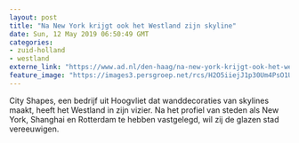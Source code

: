 ```yaml
---
layout: post
title: "Na New York krijgt ook het Westland zijn skyline"
date: Sun, 12 May 2019 06:50:49 GMT
categories: 
- zuid-holland 
- westland 
externe_link: "https://www.ad.nl/den-haag/na-new-york-krijgt-ook-het-westland-zijn-skyline~a5e05bd3/"
feature_image: "https://images3.persgroep.net/rcs/H2O5iiejJ1p30Um4PsO1URlp7wg/diocontent/10029886/_fitwidth/400/?appId=21791a8992982cd8da851550a453bd7f&quality=0.7"
---
```


City Shapes, een bedrijf uit Hoogvliet dat wanddecoraties van skylines maakt, heeft het Westland in zijn vizier. Na het profiel van steden als New York, Shanghai en Rotterdam te hebben vastgelegd, wil zij de glazen stad vereeuwigen.
